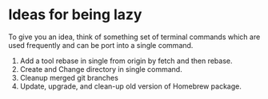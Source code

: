 # Ideas for being lazy

To give you an idea, think of something set of terminal commands which are used frequently and can be port into a single command.

1. Add a tool rebase in single from origin by fetch and then rebase.
2. Create and Change directory in single command.
3. Cleanup merged git branches
4. Update, upgrade, and clean-up old version of Homebrew package.
